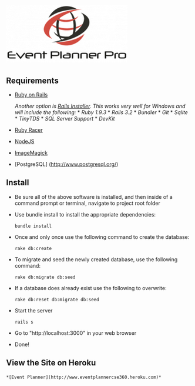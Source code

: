 ![Event Planner Pro](https://github.com/BrettHansen/EventPlanner/blob/master/app/assets/images/logo.png "Event Planner Pro")
=============


Requirements
------------

* [Ruby on Rails](http://rubyonrails.org/download)

    *Another option is [Rails Installer](http://railsinstaller.org/en). This works very well for Windows and will include the following:*
      * *Ruby 1.9.3*
      * *Rails 3.2*
      * *Bundler*
      * *Git*
      * *Sqlite*
      * *TinyTDS*
      * *SQL Server Support*
      * *DevKit*

* [Ruby Racer](https://github.com/hiranpeiris/therubyracer_for_windows)

* [NodeJS](http://nodejs.org/)

* [ImageMagick](http://www.imagemagick.org/)

* [PostgreSQL] (http://www.postgresql.org/)

Install
-------

* Be sure all of the above software is installed, and then inside of a command prompt or terminal, navigate to project root folder

* Use bundle install to install the appropriate dependencies:
    ```
    bundle install
    ```

* Once and only once use the following command to create the database:
    ```
    rake db:create
    ```

* To migrate and seed the newly created database, use the following command:
    ```
    rake db:migrate db:seed
    ```

* If a database does already exist use the following to overwrite:
    ```
    rake db:reset db:migrate db:seed
    ```

* Start the server
    ```
    rails s
    ```

* Go to "http://localhost:3000" in your web browser

* Done!

View the Site on Heroku
-------

    *[Event Planner](http://www.eventplannercse360.heroku.com)*
